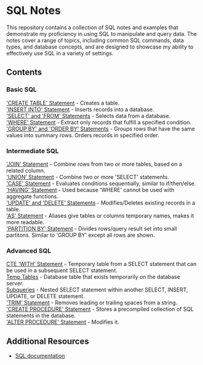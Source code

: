 # SQL Notes
This repository contains a collection of SQL notes and examples that demonstrate my proficiency in using SQL to manipulate and query data. The notes cover a range of topics, including common SQL commands, data types, and database concepts, and are designed to showcase my ability to effectively use SQL in a variety of settings.

## Contents

### Basic SQL
['CREATE TABLE' Statement](1_Basic%20SQL/CREATE_TABLE.sql) - Creates a table.<br />
['INSERT INTO' Statement](1_Basic%20SQL/INSERT_INTO.sql) - Inserts records into a database.<br /> 
['SELECT' and 'FROM' Statements](1_Basic%20SQL/SELECT_FROM.sql) - Selects data from a database.<br />
['WHERE' Statement](1_Basic%20SQL/WHERE.sql) - Extract only records that fulfill a specified condition.<br />
['GROUP BY' and 'ORDER BY' Statements](1_Basic%20SQL/GROUP_BY_ORDER_BY.sql) - Groups rows that have the same values into summary rows. Orders records in specified order.<br />

### Intermediate SQL
['JOIN' Statement](2_Intermediate%20SQL/JOINS.sql) - Combine rows from two or more tables, based on a related column.<br /> 
['UNION' Statement](2_Intermediate%20SQL/UNIONS.sql) - Combine two or more 'SELECT' statements.<br /> 
['CASE' Statement](2_Intermediate%20SQL/CASE.sql) - Evaluates conditions sequentially, similar to if/then/else.<br /> 
['HAVING' Statement](2_Intermediate%20SQL/HAVING.sql) - Used because 'WHERE' cannot be used with aggregate functions.<br /> 
['UPDATE' and 'DELETE' Statements](2_Intermediate%20SQL/UPDATE_DELETE.sql) - Modifies/Deletes existing records in a table.<br /> 
['AS' Statement](2_Intermediate%20SQL/AS.sql) - Aliases give tables or columns temporary names, makes it more readable.<br /> 
['PARTITION BY' Statement](2_Intermediate%20SQL/PARTITION_BY.sql) - Divides rows/query result set into small partitons. Similar to 'GROUP BY' except all rows are shown.<br /> 

### Advanced SQL
[CTE 'WITH' Statement](3_Advanced%20SQL/CTE_WITH.sql) - Temporary table from a SELECT statement that can be used in a subsequent SELECT statement.<br />
[Temp Tables](3_Advanced%20SQL/TEMP_TABLE.sql) - Database table that exists temporarily on the database server.<br />
[Subqueries](3_Advanced%20SQL/SUBQUERIES.sql) - Nested SELECT statement within another SELECT, INSERT, UPDATE, or DELETE statement.<br />
['TRIM' Statement](3_Advanced%20SQL/TRIMS.sql) - Removes leading or trailing spaces from a string.<br />
['CREATE PROCEDURE' Statement](3_Advanced%20SQL/CREATE_PROCEDURE.sql) - Stores a precompiled collection of SQL statements in the database.<br />
['ALTER PROCEDURE' Statement](3_Advanced%20SQL/ALTER_PROCEDURE.sql) - Modifies it.<br />

## Additional Resources

- [SQL documentation](https://docs.microsoft.com/en-us/sql/)
